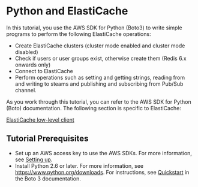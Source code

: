 # Python and ElastiCache<a name="ElastiCache-Getting-Started-Tutorials-Python"></a>

In this tutorial, you use the AWS SDK for Python \(Boto3\) to write simple programs to perform the following ElastiCache operations:
+ Create ElastiCache clusters \(cluster mode enabled and cluster mode disabled\)
+ Check if users or user groups exist, otherwise create them \(Redis 6\.x onwards only\)
+ Connect to ElastiCache
+ Perform operations such as setting and getting strings, reading from and writing to steams and publishing and subscribing from Pub/Sub channel\.

As you work through this tutorial, you can refer to the AWS SDK for Python \(Boto\) documentation\. The following section is specific to ElastiCache:

[ElastiCache low\-level client](https://boto3.amazonaws.com/v1/documentation/api/latest/reference/services/elasticache.html)

## Tutorial Prerequisites<a name="ElastiCache-Getting-Started-Tutorials-Prerquisites"></a>
+ Set up an AWS access key to use the AWS SDKs\. For more information, see [Setting up](set-up.md)\.
+ Install Python 2\.6 or later\. For more information, see [https://www\.python\.org/downloads](https://www.python.org/downloads)\. For instructions, see [Quickstart](https://boto3.amazonaws.com/v1/documentation/api/latest/guide/quickstart.html) in the Boto 3 documentation\.